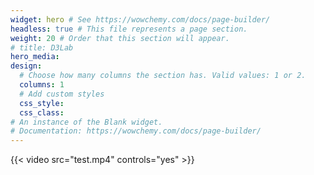 ```yaml
---
widget: hero # See https://wowchemy.com/docs/page-builder/
headless: true # This file represents a page section.
weight: 20 # Order that this section will appear.
# title: D3Lab
hero_media:
design:
  # Choose how many columns the section has. Valid values: 1 or 2.
  columns: 1
  # Add custom styles
  css_style:
  css_class:
# An instance of the Blank widget.
# Documentation: https://wowchemy.com/docs/page-builder/
---
```


{{< video src="test.mp4" controls="yes" >}}
